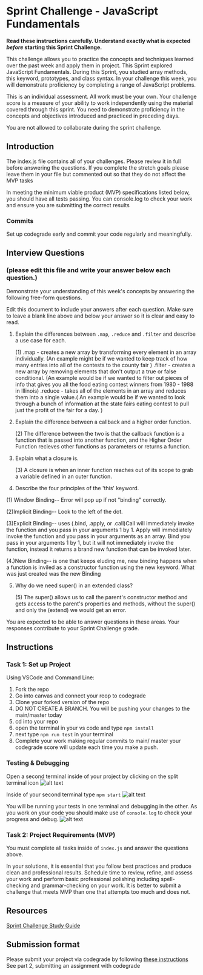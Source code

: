 # Sprint Challenge - JavaScript Fundamentals

**Read these instructions carefully. Understand exactly what is expected _before_ starting this Sprint Challenge.**

This challenge allows you to practice the concepts and techniques learned over the past week and apply them in project. This Sprint explored JavaScript Fundamentals. During this Sprint, you studied array methods, this keyword, prototypes, and class syntax. In your challenge this week, you will demonstrate proficiency by completing a range of JavaScript problems.

This is an individual assessment. All work must be your own. Your challenge score is a measure of your ability to work independently using the material covered through this sprint. You need to demonstrate proficiency in the concepts and objectives introduced and practiced in preceding days.

You are not allowed to collaborate during the sprint challenge. 

## Introduction

The index.js file contains all of your challenges. Please review it in full before answering the questions. If you complete the stretch goals please leave them in your file but commented out so that they do not affect the MVP tasks 

In meeting the minimum viable product (MVP) specifications listed below, you should have all tests passing. You can console.log to check your work and ensure you are submitting the correct results 

### Commits

Set up codegrade early and commit your code regularly and meaningfully. 

## Interview Questions
### (please edit this file and write your answer below each question.)
Demonstrate your understanding of this week's concepts by answering the following free-form questions.

Edit this document to include your answers after each question. Make sure to leave a blank line above and below your answer so it is clear and easy to read.

1. Explain the differences between `.map`, `.reduce` and `.filter` and describe a use case for each. 

    (1) .map - creates a new array by transforming every element in an array individually. 
          (An example might be if we wanted to keep track of how many entries into all of the contests to the county fair  )
        .filter - creates a new array by removing elements that don't output a true or false conditional. (An example would be if we wanted to filter out pieces of info that gives you all the food eating contest winners from 1980 - 1988 in Illinois)
        .reduce - takes all of the elements in an array and reduces them into a single value.( An example would be if we wanted to look through a bunch of information at the state fairs eating contest to pull just the profit of the fair for a day. )

2. Explain the difference between a callback and a higher order function.

    (2) The difference between the two  is that the callback function is a  function that is passed into another function, and the Higher Order Function recieves other functions as parameters or returns a function.

3. Explain what a closure is.

   (3) A closure is when an inner function reaches out of its scope to grab a variable defined in an outer function.

4. Describe the four principles of the 'this' keyword.

  (1) Window Binding-- Error will pop up if not "binding" correctly.

  (2)Implicit Binding-- Look to the left of the dot.

  (3)Explicit Binding-- uses (.bind, .apply, or .call)Call will immediately invoke the function and you pass in your arguments 1 by 1. Apply will immediately invoke the function and you pass in your arguments as an array. Bind you pass in your arguments 1 by 1, but it will not immediately invoke the function, instead it returns a brand new function that can be invoked later.

  (4.)New Binding-- is one that keeps eluding me, new binding happens when a function is inviled as a constructor function using the new keyword. What was just created was the new Binding

5. Why do we need super() in an extended class? 

    (5) The super() allows us to call the parent's constructor method and gets access to the parent's properties and methods, without the super() and only the (extend) we would get an error.

You are expected to be able to answer questions in these areas. Your responses contribute to your Sprint Challenge grade. 

## Instructions

### Task 1: Set up Project

Using VSCode and Command Line:


1. Fork the repo
2. Go into canvas and connect your reop to codegrade
3. Clone your forked version of the repo
4. DO NOT CREATE A BRANCH. You will be pushing your changes to the main/master today
5. cd into your repo
6. open the terminal in your vs code and type `npm install`
7. next type `npm run test` in your terminal
8. Complete your work making regular commits to main/ master your codegrade score will update each time you make a push.


### Testing & Debugging

Open a second terminal inside of your project by clicking on the split terminal icon
![alt text](assets/split_terminal.png "Split Terminal")

Inside of your second terminal type `npm start` 
![alt text](assets/npm_start.png "type npm start")

You will be running your tests in one terminal and debugging in the other. As you work on your code you should make use of `console.log` to check your progress and debug.
![alt text](assets/tests_debug_terminal_final.png "your terminal should look like this")

### Task 2: Project Requirements (MVP)

You must complete all tasks inside of `index.js` and answer the questions above.

In your solutions, it is essential that you follow best practices and produce clean and professional results. Schedule time to review, refine, and assess your work and perform basic professional polishing including spell-checking and grammar-checking on your work. It is better to submit a challenge that meets MVP than one that attempts too much and does not.

## Resources
 
 [Sprint Challenge Study Guide](https://www.notion.so/bloomtech/Unit-1-Sprint-3-Study-Guide-033a9a00659a4ef98c12eb97e49a6110)

## Submission format

Please submit your project via codegrade by following [these instructions](https://notion.so.bloomtech.BloomTech-Git-Flow-Step-by-step-269f68ae3bf64eb689a8328715a179f9) See part 2, submitting an assignment with codegrade
